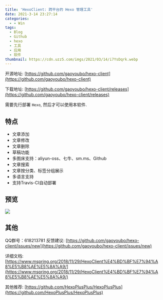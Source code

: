```yaml
---
title: 'HexoClient: 跨平台的 Hexo 管理工具'
date: 2021-3-14 23:27:14
categories:
  - - Win
tags:
  - Blog
  - Github
  - hexo
  - 工具
  - 应用
  - 软件
thumbnail: https://cdn.uzz5.com/imgs/2021/03/14/i7YsDqrk.webp
---
```



开源地址: [https://github.com/gaoyoubo/hexo-client](https://github.com/gaoyoubo/hexo-client) 

下载地址: [https://github.com/gaoyoubo/hexo-client/releases](https://github.com/gaoyoubo/hexo-client/releases) 

需要先行部署 `Hexo`, 然后才可以使用本软件.

## 特点

*   文章添加
*   文章修改
*   文章删除
*   草稿功能
*   多图床支持：aliyun-oss、七牛、sm.ms、Github
*   文章搜索
*   文章按分类、标签分组展示
*   多语言支持
*   支持Travis-CI自动部署

## 预览

![](https://cdn.uzz5.com/imgs/2021/03/14/vYvZbK8t.webp)

## 其他

QQ群号：618213781 反馈建议: [https://github.com/gaoyoubo/hexo-client/issues/new](https://github.com/gaoyoubo/hexo-client/issues/new) 

详细文档: [https://www.mspring.org/2018/11/29/HexoClient%E4%BD%BF%E7%94%A8%E5%B8%AE%E5%8A%A9/](https://www.mspring.org/2018/11/29/HexoClient%E4%BD%BF%E7%94%A8%E5%B8%AE%E5%8A%A9/) 

其他推荐: [https://github.com/HexoPlusPlus/HexoPlusPlus](https://github.com/HexoPlusPlus/HexoPlusPlus)